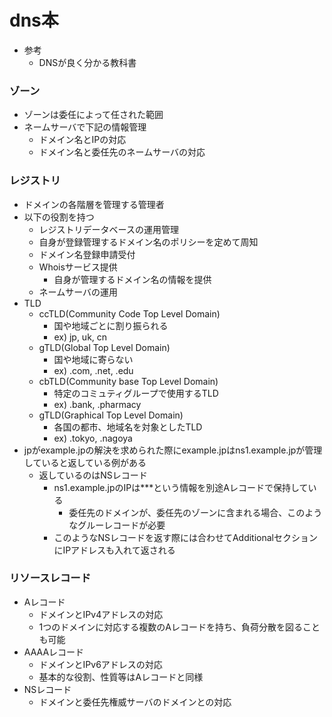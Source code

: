 # dns本

* 参考
  * DNSが良く分かる教科書

### ゾーン

* ゾーンは委任によって任された範囲
* ネームサーバで下記の情報管理
  * ドメイン名とIPの対応
  * ドメイン名と委任先のネームサーバの対応

### レジストリ

* ドメインの各階層を管理する管理者
* 以下の役割を持つ
  * レジストリデータベースの運用管理
  * 自身が登録管理するドメイン名のポリシーを定めて周知
  * ドメイン名登録申請受付
  * Whoisサービス提供
    * 自身が管理するドメイン名の情報を提供
  * ネームサーバの運用
* TLD
  * ccTLD(Community Code Top Level Domain)
    * 国や地域ごとに割り振られる
    * ex) jp, uk, cn
  * gTLD(Global Top Level Domain)
    * 国や地域に寄らない
    * ex) .com, .net, .edu
  * cbTLD(Community base Top Level Domain)
    * 特定のコミュティグループで使用するTLD
    * ex) .bank, .pharmacy
  * gTLD(Graphical Top Level Domain)
    * 各国の都市、地域名を対象としたTLD
    * ex) .tokyo, .nagoya
* jpがexample.jpの解決を求められた際にexample.jpはns1.example.jpが管理していると返している例がある
    * 返しているのはNSレコード
      * ns1.example.jpのIPは***という情報を別途Aレコードで保持している
        * 委任先のドメインが、委任先のゾーンに含まれる場合、このようなグルーレコードが必要
      * このようなNSレコードを返す際には合わせてAdditionalセクションにIPアドレスも入れて返される

### リソースレコード

* Aレコード
    * ドメインとIPv4アドレスの対応
    * 1つのドメインに対応する複数のAレコードを持ち、負荷分散を図ることも可能
* AAAAレコード
    * ドメインとIPv6アドレスの対応
    * 基本的な役割、性質等はAレコードと同様
* NSレコード
    * ドメインと委任先権威サーバのドメインとの対応
